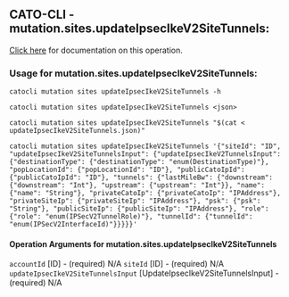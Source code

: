 
## CATO-CLI - mutation.sites.updateIpsecIkeV2SiteTunnels:
[Click here](https://api.catonetworks.com/documentation/#mutation-updateIpsecIkeV2SiteTunnels) for documentation on this operation.

### Usage for mutation.sites.updateIpsecIkeV2SiteTunnels:

`catocli mutation sites updateIpsecIkeV2SiteTunnels -h`

`catocli mutation sites updateIpsecIkeV2SiteTunnels <json>`

`catocli mutation sites updateIpsecIkeV2SiteTunnels "$(cat < updateIpsecIkeV2SiteTunnels.json)"`

`catocli mutation sites updateIpsecIkeV2SiteTunnels '{"siteId": "ID", "updateIpsecIkeV2SiteTunnelsInput": {"updateIpsecIkeV2TunnelsInput": {"destinationType": {"destinationType": "enum(DestinationType)"}, "popLocationId": {"popLocationId": "ID"}, "publicCatoIpId": {"publicCatoIpId": "ID"}, "tunnels": {"lastMileBw": {"downstream": {"downstream": "Int"}, "upstream": {"upstream": "Int"}}, "name": {"name": "String"}, "privateCatoIp": {"privateCatoIp": "IPAddress"}, "privateSiteIp": {"privateSiteIp": "IPAddress"}, "psk": {"psk": "String"}, "publicSiteIp": {"publicSiteIp": "IPAddress"}, "role": {"role": "enum(IPSecV2TunnelRole)"}, "tunnelId": {"tunnelId": "enum(IPSecV2InterfaceId)"}}}}}'`

#### Operation Arguments for mutation.sites.updateIpsecIkeV2SiteTunnels ####
`accountId` [ID] - (required) N/A 
`siteId` [ID] - (required) N/A 
`updateIpsecIkeV2SiteTunnelsInput` [UpdateIpsecIkeV2SiteTunnelsInput] - (required) N/A 
